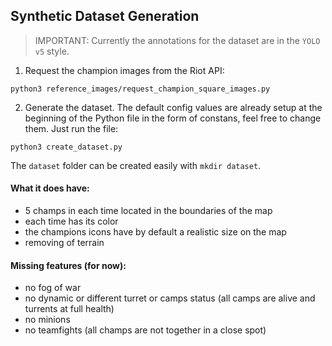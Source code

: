 ## Synthetic Dataset Generation

> IMPORTANT: Currently the annotations for the dataset are in the `YOLO v5` style.

1. Request the champion images from the Riot API:
```
python3 reference_images/request_champion_square_images.py
```
2. Generate the dataset.
The default config values are already setup at the beginning of the Python file in the form of constans, feel free to change them. Just run the file:
```
python3 create_dataset.py
```
The `dataset` folder can be created easily with `mkdir dataset`.

#### What it does have:
- 5 champs in each time located in the boundaries of the map
- each time has its color
- the champions icons have by default a realistic size on the map
- removing of terrain

#### Missing features (for now):
- no fog of war
- no dynamic or different turret or camps status (all camps are alive and turrents at full health)
- no minions
- no teamfights (all champs are not together in a close spot)
